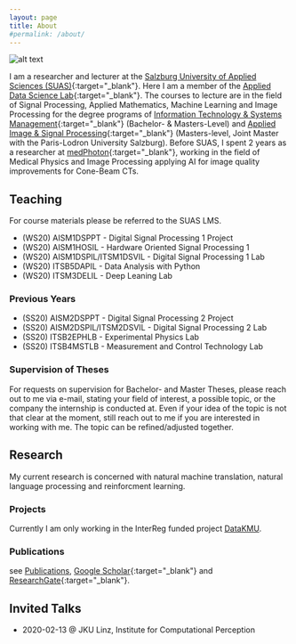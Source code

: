 ```yaml
---
layout: page
title: About
#permalink: /about/
---
```



![alt text](images/long.jpg)

I am a researcher and lecturer at the [Salzburg University of Applied Sciences (SUAS)](https://www.fh-salzburg.ac.at/en/){:target="_blank"}. Here I am a member of the [Applied Data Science Lab](https://its.fh-salzburg.ac.at/forschung/applied-data-science-lab/){:target="_blank"}. The courses to lecture are in the field of Signal Processing, Applied Mathematics, Machine Learning and Image Processing for the degree programs of [Information Technology & Systems Management](https://www.fh-salzburg.ac.at/en/study/engineering/information-technology-systems-management-master){:target="_blank"} (Bachelor- & Masters-Level) and [Applied Image & Signal Processing](https://aisp-salzburg.ac.at/){:target="_blank"} (Masters-level, Joint Master with the Paris-Lodron University Salzburg).
Before SUAS, I spent 2 years as a researcher at [medPhoton](https://www.medphoton.at/){:target="_blank"}, working in the field of Medical Physics and Image Processing applying AI for image quality improvements for Cone-Beam CTs.

## Teaching
For course materials please be referred to the SUAS LMS.

- (WS20) AISM1DSPPT - Digital Signal Processing 1 Project
- (WS20) AISM1HOSIL - Hardware Oriented Signal Processing 1
- (WS20) AISM1DSPIL/ITSM1DSVIL - Digital Signal Processing 1 Lab
- (WS20) ITSB5DAPIL - Data Analysis with Python
- (WS20) ITSM3DELIL - Deep Leaning Lab

### Previous Years
- (SS20) AISM2DSPPT - Digital Signal Processing 2 Project
- (SS20) AISM2DSPIL/ITSM2DSVIL - Digital Signal Processing 2 Lab
- (SS20) ITSB2EPHLB - Experimental Physics Lab
- (SS20) ITSB4MSTLB - Measurement and Control Technology Lab

### Supervision of Theses
For requests on supervision for Bachelor- and Master Theses, please reach out to me via e-mail, stating your field of interest, a possible topic, or the company the internship is conducted at. Even if your idea of the topic is not that clear at the moment, still reach out to me if you are interested in working with me. The topic can be refined/adjusted together.

## Research
My current research is concerned with natural machine translation, natural language processing and reinforcment learning.

### Projects
Currently I am only working in the InterReg funded project [DataKMU](https://its.fh-salzburg.ac.at/forschung/forschungsprojekte/suche/datakmu/).

### Publications
see [Publications](publications/),
 [Google Scholar](https://scholar.google.com/citations?user=rZqsvrMAAAAJ&hl=en){:target="_blank"}
  and [ResearchGate](https://www.researchgate.net/profile/Martin_Uray){:target="_blank"}.


## Invited Talks
- 2020-02-13 @ JKU Linz, Institute for Computational Perception
